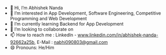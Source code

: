 - 👋 Hi, I’m Abhishek Nanda
- 👀 I’m interested in App Development, Software Engineering, Competitive Programming and Web Development
- 🌱 I’m currently learning Backend for App Development
- 💞️ I’m looking to collaborate on 
- 📫 How to reach me : LinkedIn - www.linkedin.com/in/abhishek-nanda-92662a25b, E-Mail : nabhi090803@gmail.com
- 😄 Pronouns: He/Him


<!---
abhi98zero3/abhi98zero3 is a ✨ special ✨ repository because its `README.md` (this file) appears on your GitHub profile.
You can click the Preview link to take a look at your changes.
--->
